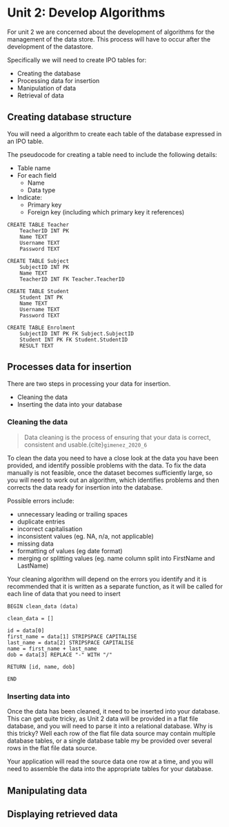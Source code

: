 # Unit 2: Develop Algorithms

For unit 2 we are concerned about the development of algorithms for the management of the data store. This process will have to occur after the development of the datastore.

Specifically we will need to create IPO tables for:
- Creating the database
- Processing data for insertion
- Manipulation of data
- Retrieval of data

## Creating database structure
You will need a algorithm to create each table of the database expressed in an IPO table.

The pseudocode for creating a table need to include the following details:
- Table name
- For each field
  - Name
  - Data type
- Indicate:
  - Primary key
  - Foreign key (including which primary key it references)

```
CREATE TABLE Teacher
    TeacherID INT PK
    Name TEXT
    Username TEXT
    Password TEXT

CREATE TABLE Subject
    SubjectID INT PK
    Name TEXT
    TeacherID INT FK Teacher.TeacherID

CREATE TABLE Student
    Student INT PK
    Name TEXT
    Username TEXT
    Password TEXT

CREATE TABLE Enrolment
    SubjectID INT PK FK Subject.SubjectID
    Student INT PK FK Student.StudentID
    RESULT TEXT
```

## Processes data for insertion
There are two steps in processing your data for insertion.
- Cleaning the data
- Inserting the data into your database

### Cleaning the data
> Data cleaning is the process of ensuring that your data is correct, consistent and usable.{cite}`gimenez_2020_6`

To clean the data you need to have a close look at the data you have been provided, and identify possible problems with the data. To fix the data manually is not feasible, once the dataset becomes sufficiently large, so you will need to work out an algorithm, which identifies problems and then corrects the data ready for insertion into the database.

Possible errors include:
- unnecessary leading or trailing spaces
- duplicate entries
- incorrect capitalisation
- inconsistent values (eg. NA, n/a, not applicable)
- missing data
- formatting of values (eg date format)
- merging or splitting values (eg. name column split into FirstName and LastName)

Your cleaning algorithm will depend on the errors you identify and it is recommended that it is written as a separate function, as it will be called for each line of data that you need to insert

```
BEGIN clean_data (data)

clean_data = []

id = data[0]
first_name = data[1] STRIPSPACE CAPITALISE
last_name = data[2] STRIPSPACE CAPITALISE
name = first_name + last_name
dob = data[3] REPLACE "-" WITH "/"

RETURN [id, name, dob]

END
```

### Inserting data into
Once the data has been cleaned, it need to be inserted into your database. This can get quite tricky, as Unit 2 data will be provided in a flat file database, and you will need to parse it into a relational database. Why is this tricky? Well each row of the flat file data source may contain multiple database tables, or a single database table my be provided over several rows in the flat file data source.

Your application will read the source data one row at a time, and you will need to assemble the data into the appropriate tables for your database.


## Manipulating data 


## Displaying retrieved data

